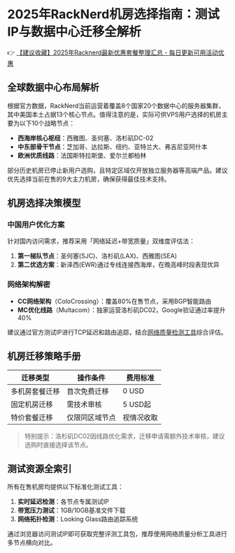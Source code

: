 # 2025年RackNerd机房选择指南：测试IP与数据中心迁移全解析

👉 [【建议收藏】2025年Racknerd最新优惠套餐整理汇总 - 每日更新可用活动优惠](https://bit.ly/Rack_Nerd)

## 全球数据中心布局解析
根据官方数据，RackNerd当前运营着覆盖8个国家20个数据中心的服务器集群，其中美国本土占据13个核心节点。值得注意的是，实际可供VPS用户选择的机房主要为以下10个战略节点：

- **西海岸核心枢纽**：西雅图、圣何塞、洛杉矶DC-02
- **中东部骨干节点**：芝加哥、达拉斯、纽约、亚特兰大、弗吉尼亚阿什本
- **欧洲优质线路**：法国斯特拉斯堡、爱尔兰都柏林

部分历史机房已停止新用户选购，且特定区域仅开放独立服务器等高端产品。建议优先选择当前在售的9大主力机房，确保获得最佳技术支持。

## 机房选择决策模型
### 中国用户优化方案
针对国内访问需求，推荐采用「网络延迟+带宽质量」双维度评估法：
1. **第一梯队节点**：圣何塞(SJC)、洛杉矶(LAX)、西雅图(SEA)
2. **第二优选方案**：新泽西(EWR)通过专线连接西海岸，在晚高峰时段表现优异

### 网络架构解密
- **CC网络架构**（ColoCrossing）：覆盖80%在售节点，采用BGP智能路由
- **MC优化线路**（Multacom）：独家运营洛杉矶DC02，Google验证通过率提升40%

建议通过官方测试IP进行TCP延迟和路由追踪，结合[网络质量检测工具](https://bit.ly/Rack_Nerd)综合评估。

## 机房迁移策略手册
| 迁移类型       | 操作条件                 | 费用标准       |
|----------------|--------------------------|----------------|
| 多机房套餐迁移 | 首次免费迁移             | 0 USD          |
| 固定机房迁移   | 需技术审核               | 5 USD起        |
| 特价套餐迁移   | 仅限同区域节点           | 视情况收取     |

> 特别提示：洛杉矶DC02因线路优化需求，迁移申请需额外技术审核，建议选购时直接选择该节点。

## 测试资源全索引
所有在售机房均提供以下标准化测试工具：
1. **实时延迟检测**：各节点专属测试IP
2. **带宽压力测试**：1GB/10GB基准文件下载
3. **网络拓扑检测**：Looking Glass路由追踪系统

通过浏览器访问测试IP即可获取完整评测工具包，推荐使用网络质量分析工具进行多节点横向对比。